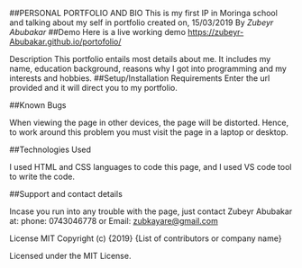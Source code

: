 ##PERSONAL PORTFOLIO AND BIO
This is my first IP in Moringa school and talking about my self in portfolio
created on, 15/03/2019
By *Zubeyr Abubakar*
##Demo
Here is a live working demo https://zubeyr-Abubakar.github.io/portofolio/

Description
This portfolio entails most details about me. It includes my name, education background, reasons why I got into programming and my interests and hobbies.
##Setup/Installation Requirements
Enter the url provided and it will direct you to my portfolio.

##Known Bugs

When viewing the page in other devices, the page will be distorted. Hence, to work around this problem you must visit the page in a laptop or desktop.

##Technologies Used

I used HTML and CSS languages to code this page, and I used VS code tool to write the code.

##Support and contact details

Incase you run into any trouble with the page, just contact Zubeyr Abubakar at: phone: 0743046778 or Email: zubkayare@gmail.com

License
MIT Copyright (c) {2019} {List of contributors or company name}

Licensed under the MIT License.